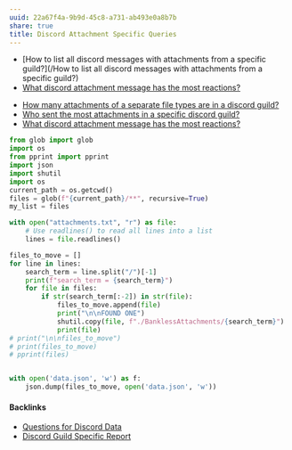```yaml
---
uuid: 22a67f4a-9b9d-45c8-a731-ab493e0a8b7b
share: true
title: Discord Attachment Specific Queries
---
```

* [How to list all discord messages with attachments from a specific guild?](/How to list all discord messages with attachments from a specific guild?)
* [What discord attachment message has the most reactions?](/0ddac7dd-a016-4971-b163-b4f890232e50)
- [How many attachments of a separate file types are in a discord guild?](/3d0bc481-e27a-4076-9452-302ec5dd7ce5)
- [Who sent the most attachments in a specific discord guild?](/bb1fc99d-24cc-4ea2-9110-3bf7d695ac03)
- [What discord attachment message has the most reactions?](/0ddac7dd-a016-4971-b163-b4f890232e50)


``` python
from glob import glob
import os
from pprint import pprint
import json
import shutil
import os
current_path = os.getcwd()
files = glob(f"{current_path}/**", recursive=True)
my_list = files

with open("attachments.txt", "r") as file:
    # Use readlines() to read all lines into a list
    lines = file.readlines()

files_to_move = []
for line in lines:
    search_term = line.split("/")[-1]
    print(f"search_term = {search_term}")
    for file in files:
        if str(search_term[:-2]) in str(file):
            files_to_move.append(file)
            print("\n\nFOUND ONE")
            shutil.copy(file, f"./BanklessAttachments/{search_term}")
            print(file)
# print("\n\nfiles_to_move")
# print(files_to_move)
# pprint(files)


with open('data.json', 'w') as f:
    json.dump(files_to_move, open('data.json', 'w'))

```

#### Backlinks

* [Questions for Discord Data](/46abc67b-bbe7-4800-82f5-f08d4c457ef0)
* [Discord Guild Specific Report](/a41f63f6-9eaf-41bb-8e62-e47ffa29cb92)